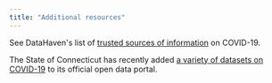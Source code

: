 ```yaml
---
title: "Additional resources"
---
```



See DataHaven's list of [trusted sources of information](https://ctdatahaven.org/articles/coronavirus-covid-19-connecticut-trusted-sources-information) on COVID-19.

The State of Connecticut has recently added [a variety of datasets on COVID-19](https://data.ct.gov/stories/s/COVID-19-data/wa3g-tfvc/) to its official open data portal.